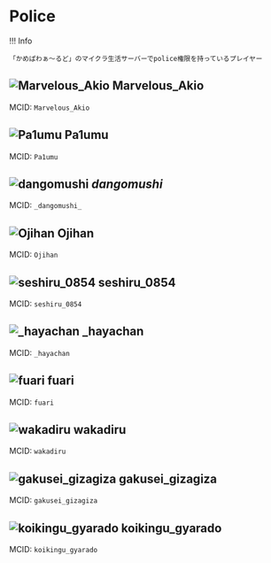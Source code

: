 # Police

!!! Info

    「かめぱわぁ～るど」のマイクラ生活サーバーでpolice権限を持っているプレイヤー

## ![Marvelous_Akio](https://minotar.net/helm/fcc580e66e1f4ab9a8c2f66f983d93e8/25) Marvelous_Akio

MCID: `Marvelous_Akio`

## ![Pa1umu](https://minotar.net/helm/c8050652df0b4f57bf5b345933f33eae/25) Pa1umu

MCID: `Pa1umu`

## ![_dangomushi_](https://minotar.net/helm/8c05a324800c4c8f94bb56aeb89f4517/25) _dangomushi_

MCID: `_dangomushi_`

## ![Ojihan](https://minotar.net/helm/10c499e305ea46028f195261d785e0b6/25) Ojihan

MCID: `Ojihan`

## ![seshiru_0854](https://minotar.net/helm/3c28baa07b834555b1e4a585b026719b/25) seshiru_0854

MCID: `seshiru_0854`

## ![_hayachan](https://minotar.net/helm/f8be45f71a8c4cfda3e3ce5355865ea4/25) _hayachan

MCID: `_hayachan`

## ![fuari](https://minotar.net/helm/c2f67ab0546148b880106ac480753383/25) fuari

MCID: `fuari`

## ![wakadiru](https://minotar.net/helm/27b9cbc6dcf4440c8262e0bd7261e321/25) wakadiru

MCID: `wakadiru`

## ![gakusei_gizagiza](https://minotar.net/helm/1fa73990b41946cbbcf0a7f1fe2696f8/25) gakusei_gizagiza

MCID: `gakusei_gizagiza`

## ![koikingu_gyarado](https://minotar.net/helm/58c9daf589c14497a3cd3f7e746ed259/25) koikingu_gyarado

MCID: `koikingu_gyarado`
